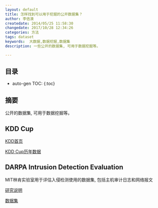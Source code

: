 ```yaml
---
layout: default
title: 怎样找到可以用于挖掘的公开数据集？
author: 李佶澳
createdate: 2014/05/25 11:58:30
changedate: 2017/10/28 12:34:26
categories: 方法
tags: dataset
keywords:  大数据,数据挖掘,数据集
description: 一些公开的数据集, 可用于数据挖掘等。

---
```


## 目录
* auto-gen TOC:
{:toc}

## 摘要

公开的数据集, 可用于数据挖掘等。

## KDD Cup

[KDD首页](http://www.sigkdd.org/)

[KDD Cup历年数据](http://www.sigkdd.org/kddcup/index.php)

## DARPA Intrusion Detection Evaluation

MIT林肯实验室用于评估入侵检测使用的数据集, 包括主机审计日志和网络报文

[研究说明](http://www.ll.mit.edu/mission/communications/cyber/CSTcorpora/ideval/index.html)

[数据集](http://www.ll.mit.edu/mission/communications/cyber/CSTcorpora/ideval/data/index.html)
